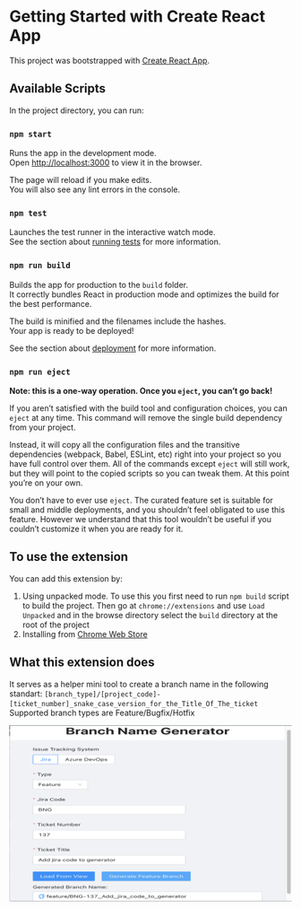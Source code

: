 # Getting Started with Create React App

This project was bootstrapped with [Create React App](https://github.com/facebook/create-react-app).

## Available Scripts

In the project directory, you can run:

### `npm start`

Runs the app in the development mode.\
Open [http://localhost:3000](http://localhost:3000) to view it in the browser.

The page will reload if you make edits.\
You will also see any lint errors in the console.

### `npm test`

Launches the test runner in the interactive watch mode.\
See the section about [running tests](https://facebook.github.io/create-react-app/docs/running-tests) for more
information.

### `npm run build`

Builds the app for production to the `build` folder.\
It correctly bundles React in production mode and optimizes the build for the best performance.

The build is minified and the filenames include the hashes.\
Your app is ready to be deployed!

See the section about [deployment](https://facebook.github.io/create-react-app/docs/deployment) for more information.

### `npm run eject`

**Note: this is a one-way operation. Once you `eject`, you can’t go back!**

If you aren’t satisfied with the build tool and configuration choices, you can `eject` at any time. This command will
remove the single build dependency from your project.

Instead, it will copy all the configuration files and the transitive dependencies (webpack, Babel, ESLint, etc) right
into your project so you have full control over them. All of the commands except `eject` will still work, but they will
point to the copied scripts so you can tweak them. At this point you’re on your own.

You don’t have to ever use `eject`. The curated feature set is suitable for small and middle deployments, and you
shouldn’t feel obligated to use this feature. However we understand that this tool wouldn’t be useful if you couldn’t
customize it when you are ready for it.

## To use the extension

You can add this extension by:
1. Using unpacked mode. To use this you first need to run `npm build` script to build the project. Then go at `chrome://extensions` and use `Load Unpacked` and in the browse directory select the `build` directory at the root of the project
2. Installing from [Chrome Web Store](https://chrome.google.com/webstore/detail/branch-name-generator/ponaigcolfgmjneppjpenfobcnkecmao)

## What this extension does

It serves as a helper mini tool to create a branch name in the following standart:
`[branch_type]/[project_code]-[ticket_number]_snake_case_version_for_the_Title_Of_The_ticket`
Supported branch types are Feature/Bugfix/Hotfix

![How it looks!](public/ScreenShot.png)
